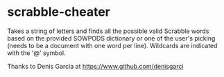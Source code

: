 scrabble-cheater
================

Takes a string of letters and finds all the possible valid Scrabble words based
on the provided SOWPODS dictionary or one of the user's picking (needs to be a
document with one word per line). Wildcards are indicated with the '@' symbol.

Thanks to Denis Garcia at https://www.github.com/denisgarci
